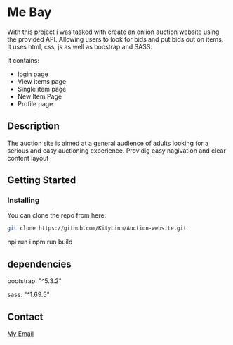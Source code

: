 # Me Bay
With this project i was tasked with create an onlion auction website using the provided API. Allowing users to look for bids and put bids out on items. It uses html, css, js as well as boostrap and SASS.


It contains:

- login page
- View Items page
- Single item page
- New Item Page
- Profile page

## Description

The auction site is aimed at a general audience of adults looking for a serious and easy auctioning experience. Providig easy nagivation and clear content layout



## Getting Started

### Installing

You can clone the repo from here:

```bash
git clone https://github.com/KityLinn/Auction-website.git
```
npi run i
npm run build

## dependencies

bootstrap: "^5.3.2"


sass: "^1.69.5"



## Contact

[My Email](LinVik27260@stud.noroff.no)